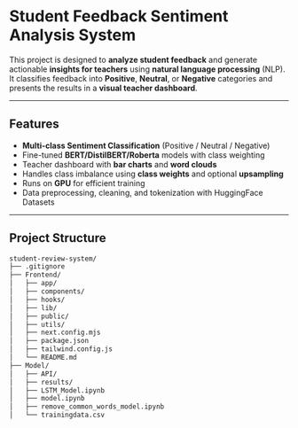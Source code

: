 # Student Feedback Sentiment Analysis System

This project is designed to **analyze student feedback** and generate actionable **insights for teachers** using **natural language processing** (NLP). It classifies feedback into **Positive**, **Neutral**, or **Negative** categories and presents the results in a **visual teacher dashboard**.

---

## Features

-  **Multi-class Sentiment Classification** (Positive / Neutral / Negative)
-  Fine-tuned **BERT/DistilBERT/Roberta** models with class weighting
-  Teacher dashboard with **bar charts** and **word clouds**
-  Handles class imbalance using **class weights** and optional **upsampling**
-  Runs on **GPU** for efficient training
-  Data preprocessing, cleaning, and tokenization with HuggingFace Datasets

---

##  Project Structure
```bash
student-review-system/
├── .gitignore
├── Frontend/                  
│   ├── app/                   
│   ├── components/            
│   ├── hooks/                 
│   ├── lib/                   
│   ├── public/                
│   ├── utils/                 
│   ├── next.config.mjs
│   ├── package.json
│   ├── tailwind.config.js
│   └── README.md              
├── Model/                     
│   ├── API/                   
│   ├── results/               
│   ├── LSTM_Model.ipynb       
│   ├── model.ipynb            
│   ├── remove_common_words_model.ipynb
│   └── trainingdata.csv       
